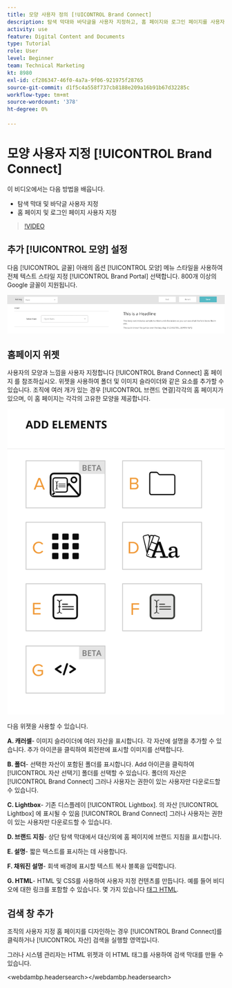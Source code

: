 ```yaml
---
title: 모양 사용자 정의 [!UICONTROL Brand Connect]
description: 탐색 막대와 바닥글을 사용자 지정하고, 홈 페이지와 로그인 페이지를 사용자 지정하는 방법을 알아봅니다. [!UICONTROL Brand Connect] 대상 [!UICONTROL Workfront DAM].
activity: use
feature: Digital Content and Documents
type: Tutorial
role: User
level: Beginner
team: Technical Marketing
kt: 8980
exl-id: cf286347-46f0-4a7a-9f06-921975f28765
source-git-commit: d1f5c4a558f737cb8188e209a16b91b67d32285c
workflow-type: tm+mt
source-wordcount: '378'
ht-degree: 0%

---
```


# 모양 사용자 지정 [!UICONTROL Brand Connect]

이 비디오에서는 다음 방법을 배웁니다.

* 탐색 막대 및 바닥글 사용자 지정
* 홈 페이지 및 로그인 페이지 사용자 지정

>[!VIDEO](https://video.tv.adobe.com/v/335242/?quality=12)

## 추가 [!UICONTROL 모양] 설정

다음 [!UICONTROL 글꼴] 아래의 옵션 [!UICONTROL 모양] 메뉴 스타일을 사용하여 전체 텍스트 스타일 지정 [!UICONTROL Brand Portal] 선택합니다. 800개 이상의 Google 글꼴이 지원됩니다.

![다음 [!UICONTROL 글꼴] 아래의 옵션 [!UICONTROL 모양] 메뉴 스타일 [!UICONTROL Brand Portal]](assets/02-brand-connect-appearance-font.png)

## 홈페이지 위젯

사용자의 모양과 느낌을 사용자 지정합니다 [!UICONTROL Brand Connect] 홈 페이지 를 참조하십시오. 위젯을 사용하여 폴더 및 이미지 슬라이더와 같은 요소를 추가할 수 있습니다. 조직에 여러 개가 있는 경우 [!UICONTROL 브랜드 연결]각각의 홈 페이지가 있으며, 이 홈 페이지는 각각의 고유한 모양을 제공합니다.

![사용 가능한 위젯의 스크린샷입니다 [!UICONTROL Brand Connect] homepage](assets/03-brand-connect-home-page-widgets.png)

다음 위젯을 사용할 수 있습니다.

**A. 캐러셀**- 이미지 슬라이더에 여러 자산을 표시합니다. 각 자산에 설명을 추가할 수 있습니다. 추가 아이콘을 클릭하여 회전판에 표시할 이미지를 선택합니다.

**B. 폴더**- 선택한 자산이 포함된 폴더를 표시합니다. Add 아이콘을 클릭하여 [!UICONTROL 자산 선택기] 폴더를 선택할 수 있습니다. 폴더의 자산은 [!UICONTROL Brand Connect] 그러나 사용자는 권한이 있는 사용자만 다운로드할 수 있습니다.

**C. Lightbox**- 기존 디스플레이 [!UICONTROL Lightbox]. 의 자산 [!UICONTROL Lightbox] 에 표시될 수 있음 [!UICONTROL Brand Connect] 그러나 사용자는 권한이 있는 사용자만 다운로드할 수 있습니다.

**D. 브랜드 지침**- 상단 탐색 막대에서 대신/외에 홈 페이지에 브랜드 지침을 표시합니다.

**E. 설명**- 짧은 텍스트를 표시하는 데 사용합니다.

**F. 채워진 설명**- 회색 배경에 표시할 텍스트 복사 블록을 입력합니다.

**G. HTML**- HTML 및 CSS를 사용하여 사용자 지정 컨텐츠를 만듭니다. 예를 들어 비디오에 대한 링크를 포함할 수 있습니다. 몇 가지 있습니다 [태그 HTML](https://www.damsuccess.com/hc/en-us/articles/206170043-Brand-Connect-Admin-Guide#html).

## 검색 창 추가

조직의 사용자 지정 홈 페이지를 디자인하는 경우 [!UICONTROL Brand Connect]를 클릭하거나 [!UICONTROL 자산] 검색을 실행할 영역입니다.

그러나 시스템 관리자는 HTML 위젯과 이 HTML 태그를 사용하여 검색 막대를 만들 수 있습니다.

&lt;webdambp.headersearch>&lt;/webdambp.headersearch>
